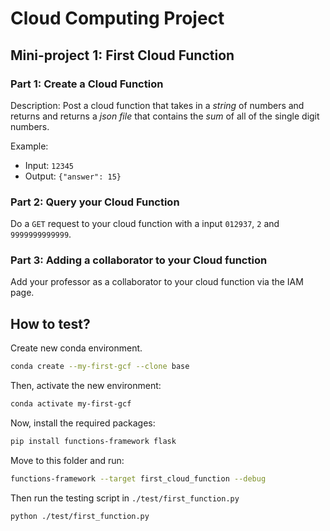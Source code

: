 # Cloud Computing Project
## Mini-project 1: First Cloud Function
### Part 1: Create a Cloud Function
Description: Post a cloud function that takes in a *string* of numbers and returns and returns a *json file* that contains the *sum* of all of the single digit numbers. 

Example: 
* Input: `12345`
* Output: `{"answer": 15}`

### Part 2: Query your Cloud Function
Do a `GET` request to your cloud function with a input `012937`, `2` and `9999999999999`.

### Part 3: Adding a collaborator to your Cloud function
Add your professor as a collaborator to your cloud function via the IAM page.

## How to test?

Create new conda environment.

```bash
conda create --my-first-gcf --clone base
```

Then, activate the new environment:

```bash
conda activate my-first-gcf
```

Now, install the required packages:

```bash
pip install functions-framework flask
```
Move to this folder and run:

```bash
functions-framework --target first_cloud_function --debug
```

Then run the testing script in `./test/first_function.py`

```bash
python ./test/first_function.py
```